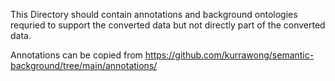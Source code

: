 This Directory should contain annotations and background ontologies requried to support
the converted data but not directly part of the converted data.

Annotations can be copied from https://github.com/kurrawong/semantic-background/tree/main/annotations/
